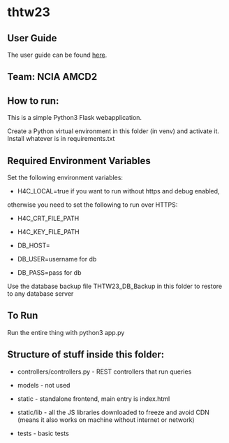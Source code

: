 # thtw23

## User Guide
The user guide can be found [here](https://tide.act.nato.int/mediawiki/tidepedia/images/2/2c/TIDE_Hackathon_2023_-_Analytics_Dashboard_for_Interoperability_NCIA_AMDC2_-_User_Guide.pdf).

## Team: NCIA AMCD2

## How to run:

This is a simple Python3 Flask webapplication.

Create a Python virtual environment in this folder (in venv) and activate it. Install whatever is in requirements.txt

## Required Environment Variables

Set the following environment variables:

* H4C_LOCAL=true if you want to run without https and debug enabled,

otherwise you need to set the following to run over HTTPS:

* H4C_CRT_FILE_PATH

* H4C_KEY_FILE_PATH

* DB_HOST=<host where you restored the backup>

* DB_USER=username for db

* DB_PASS=pass for db

Use the database backup file THTW23_DB_Backup in this folder to restore to any database server

## To Run
Run the entire thing with python3 app.py


## Structure of stuff inside this folder:

* controllers/controllers.py - REST controllers that run queries

* models - not used

* static - standalone frontend, main entry is index.html

* static/lib - all the JS libraries downloaded to freeze and avoid CDN (means it also works on machine without internet or network)

* tests - basic tests

